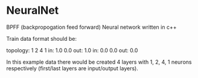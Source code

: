 # NeuralNet
BPFF (backpropogation feed forward) Neural network written in c++


Train data format should be:

topology: 1 2 4 1
in: 1.0 0.0
out: 1.0
in: 0.0 0.0
out: 0.0


In this example data there would be created 4 layers with 1, 2, 4, 1 neurons respectively (first/last layers are input/output layers).

